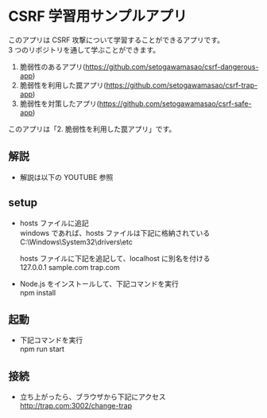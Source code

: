 # CSRF 学習用サンプルアプリ

このアプリは CSRF 攻撃について学習することができるアプリです。  
3 つのリポジトリを通して学ぶことができます。

1. 脆弱性のあるアプリ(https://github.com/setogawamasao/csrf-dangerous-app)
2. 脆弱性を利用した罠アプリ(https://github.com/setogawamasao/csrf-trap-app)
3. 脆弱性を対策したアプリ(https://github.com/setogawamasao/csrf-safe-app)

このアプリは「2. 脆弱性を利用した罠アプリ」です。

## 解説

- 解説は以下の YOUTUBE 参照

## setup

- hosts ファイルに追記  
  windows であれば、hosts ファイルは下記に格納されている  
  C:\Windows\System32\drivers\etc

  hosts ファイルに下記を追記して、localhost に別名を付ける  
  127.0.0.1 sample.com trap.com

- Node.js をインストールして、下記コマンドを実行  
  npm install

## 起動

- 下記コマンドを実行  
  npm run start

## 接続

- 立ち上がったら、ブラウザから下記にアクセス  
  http://trap.com:3002/change-trap
